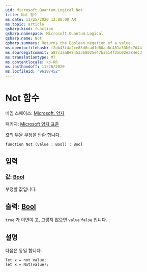 ```yaml
---
uid: Microsoft.Quantum.Logical.Not
title: Not 함수
ms.date: 11/25/2020 12:00:00 AM
ms.topic: article
qsharp.kind: function
qsharp.namespace: Microsoft.Quantum.Logical
qsharp.name: Not
qsharp.summary: Returns the Boolean negation of a value.
ms.openlocfilehash: f2db43f4a2ce83d8cad1d60aa8c481a33b0c7d44
ms.sourcegitcommit: a87c1aa8e7453360025e47ba614f25b02ea84ec3
ms.translationtype: MT
ms.contentlocale: ko-KR
ms.lasthandoff: 11/26/2020
ms.locfileid: "96197452"
---
```

# <a name="not-function"></a>Not 함수

네임 스페이스: [Microsoft. 양자](xref:Microsoft.Quantum.Logical)

패키지: [Microsoft 양자 표준](https://nuget.org/packages/Microsoft.Quantum.Standard)


값의 부울 부정을 반환 합니다.

```qsharp
function Not (value : Bool) : Bool
```


## <a name="input"></a>입력

### <a name="value--bool"></a>값: [Bool](xref:microsoft.quantum.lang-ref.bool)

부정할 값입니다.



## <a name="output--bool"></a>출력: [Bool](xref:microsoft.quantum.lang-ref.bool)

`true` 가 이면이 고, 그렇지 않으면 `value` `false` 입니다.

## <a name="remarks"></a>설명

다음은 동일 합니다.

```Q#
let x = not value;
let x = Not(value);
```